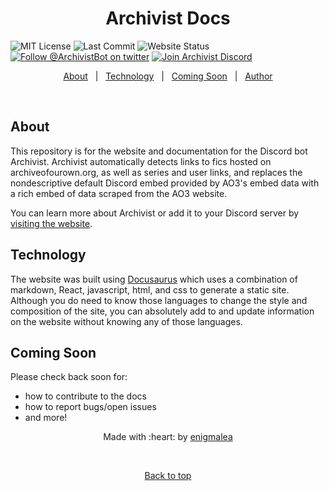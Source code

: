 
<h1 align="center">Archivist Docs</h1>

![MIT License](https://img.shields.io/github/license/enigmalea/Archivist-Docs?style=plastic)
![Last Commit](https://img.shields.io/github/last-commit/enigmalea/Archivist-Docs?style=plastic)
![Website Status](https://img.shields.io:/website?style=plastic&up_message=online&url=https%3A%2F%2Fwww.archivistbot.com)
[![Follow @_ArchivistBot_ on twitter](https://img.shields.io/twitter/follow/_ArchivistBot_?style=plastic&label=Twitter&logo=twitter&logoColor=ffffff&color=1DA1F2)](https://twitter.com/_ArchivistBot_)
[![Join Archivist Discord](https://img.shields.io/discord/813906520160731156?color=5865F2&label=Discord&logo=discord&logoColor=ffffff&style=plastic)](https://discord.gg/FzhC9bVFva)

<p align="center">
  <a href="#about">About</a> &#xa0; | &#xa0;
  <a href="#technology">Technology</a> &#xa0; | &#xa0;
  <a href="#coming-soon">Coming Soon</a> &#xa0; | &#xa0;
  <a href="https://github.com/enigmalea" target="_blank">Author</a>
</p>

<br>

## About ##
This repository is for the website and documentation for the Discord bot Archivist. Archivist automatically detects links to fics hosted on archiveofourown.org, as well as series and user links, and replaces the nondescriptive default Discord embed provided by AO3's embed data with a rich embed of data scraped from the AO3 website.

You can learn more about Archivist or add it to your Discord server by [visiting the website](https://www.archivistbot.com).

## Technology ##
The website was built using [Docusaurus](https://docusaurus.io) which uses a combination of markdown, React, javascript, html, and css to generate a static site. Although you do need to know those languages to change the style and composition of the site, you can absolutely add to and update information on the website without knowing any of those languages.

## Coming Soon ##
Please check back soon for:
- how to contribute to the docs
- how to report bugs/open issues
- and more!


<center>Made with :heart: by <a href="https://github.com/enigmalea" target="_blank">enigmalea</a>

&#xa0;

<a href="#top">Back to top</a></center>
